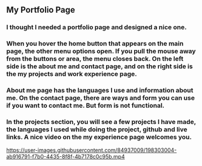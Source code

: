 ## My Portfolio Page

### I thought I needed a portfolio page and designed a nice one. 

### When you hover the home button that appears on the main page, the other menu options open. If you pull the mouse away from the buttons or area, the menu closes back. On the left side is the about me and contact page, and on the right side is the my projects and work experience page. 

### About me page has the languages I use and information about me. On the contact page, there are ways and form you can use if you want to contact me. But form is not functional. 

### In the projects section, you will see a few projects I have made, the languages I used while doing the project, github and live links. A nice video on the my experience page welcomes you.

https://user-images.githubusercontent.com/84937009/198303004-ab916791-f7b0-4435-8f8f-4b7178c0c95b.mp4

